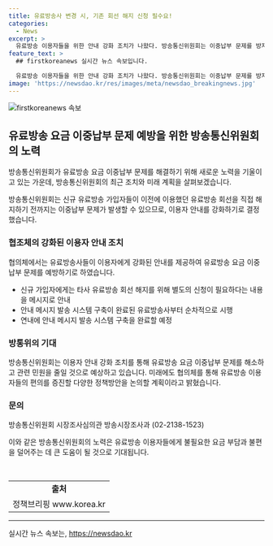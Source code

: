 ```yaml
---
title: 유료방송사 변경 시, 기존 회선 해지 신청 필수요!
categories:
  - News
excerpt: >
  유료방송 이용자들을 위한 안내 강화 조치가 나왔다. 방송통신위원회는 이중납부 문제를 방지하기 위해 유료방송 사업자들에게 신규 가입자들에게 이전 이용중인 유료방송 해지를 직접 신청해야 한다는 안내를 강화하라고 권고했다. 이에 따라 유료방송사들은 메시지를 통해 이용자에게 안내를 강화할 예정이며, 이를 통해 유료방송 요금 이중납부 문제가 감소할 것으로 기대된다.
feature_text: >
  ## firstkoreanews 실시간 뉴스 속보입니다.

  유료방송 이용자들을 위한 안내 강화 조치가 나왔다. 방송통신위원회는 이중납부 문제를 방지하기 위해 유료방송 사업자들에게 신규 가입자들에게 이전 이용중인 유료방송 해지를 직접 신청해야 한다는 안내를 강화하라고 권고했다. 이에 따라 유료방송사들은 메시지를 통해 이용자에게 안내를 강화할 예정이며, 이를 통해 유료방송 요금 이중납부 문제가 감소할 것으로 기대된다.
image: 'https://newsdao.kr/res/images/meta/newsdao_breakingnews.jpg'
---
```


<p><img src="https://newsdao.kr/res/images/meta/newsdao_breakingnews.jpg" alt="firstkoreanews 속보" /></p>

<h2 data-ke-size="size26">유료방송 요금 이중납부 문제 예방을 위한 방송통신위원회의 노력</h2>

<p>방송통신위원회가 유료방송 요금 이중납부 문제를 해결하기 위해 새로운 노력을 기울이고 있는 가운데, 방송통신위원회의 최근 조치와 미래 계획을 살펴보겠습니다.</p>

<p data-ke-size="size16">방송통신위원회는 신규 유료방송 가입자들이 이전에 이용했던 유료방송 회선을 직접 해지하기 전까지는 이중납부 문제가 발생할 수 있으므로, 이용자 안내를 강화하기로 결정했습니다.</p>

<h3 data-ke-size="size24">협조체의 강화된 이용자 안내 조치</h3>

<p>협의체에서는 유료방송사들이 이용자에게 강화된 안내를 제공하여 유료방송 요금 이중납부 문제를 예방하기로 하였습니다.</p>

<ul>
    <li>신규 가입자에게는 타사 유료방송 회선 해지를 위해 별도의 신청이 필요하다는 내용을 메시지로 안내</li>
    <li>안내 메시지 발송 시스템 구축이 완료된 유료방송사부터 순차적으로 시행</li>
    <li>연내에 안내 메시지 발송 시스템 구축을 완료할 예정</li>
</ul>

<h3 data-ke-size="size24">방통위의 기대</h3>

<p>방송통신위원회는 이용자 안내 강화 조치를 통해 유료방송 요금 이중납부 문제를 해소하고 관련 민원을 줄일 것으로 예상하고 있습니다. 미래에도 협의체를 통해 유료방송 이용자들의 편의를 증진할 다양한 정책방안을 논의할 계획이라고 밝혔습니다.</p>

<h3 data-ke-size="size24">문의</h3>

<p>방송통신위원회 시장조사심의관 방송시장조사과 (02-2138-1523)</p>

<p>이와 같은 방송통신위원회의 노력은 유료방송 이용자들에게 불필요한 요금 부담과 불편을 덜어주는 데 큰 도움이 될 것으로 기대됩니다.</p>

<p data-ke-size="size16">&nbsp;</p>

<table>
    <tr>
        <td style="text-align: center; height: 17px;"><b>출처</b></td>
    </tr>
    <tr>
        <td style="text-align: center;">정책브리핑 www.korea.kr</td>
    </tr>
</table>

<hr>
실시간 뉴스 속보는, <a href="https://newsdao.kr" rel="dofollow">https://newsdao.kr</a>


